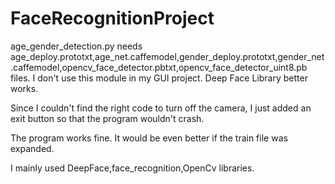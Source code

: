 # FaceRecognitionProject

age_gender_detection.py needs age_deploy.prototxt,age_net.caffemodel,gender_deploy.prototxt,gender_net.caffemodel,opencv_face_detector.pbtxt,opencv_face_detector_uint8.pb files.
I don't use this module in my GUI project. Deep Face Library better works. 

Since I couldn't find the right code to turn off the camera, I just added an exit button so that the program wouldn't crash.

The program works fine.
It would be even better if the train file was expanded.

I mainly used DeepFace,face_recognition,OpenCv libraries.
